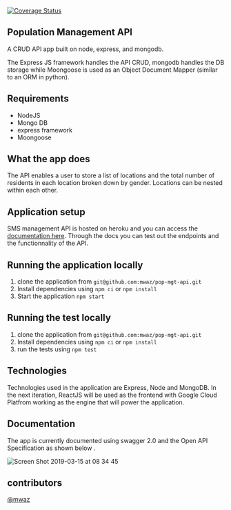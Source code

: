[![Coverage Status](https://coveralls.io/repos/github/mwaz/pop-mgt-api/badge.svg?branch=master)](https://coveralls.io/github/mwaz/pop-mgt-api?branch=master)

## Population Management API

A CRUD API app built on node, express, and mongodb.


The Express JS framework handles the API CRUD, mongodb handles the DB storage while Moongoose is used as an Object Document Mapper (similar to an ORM in python). 

## Requirements

* NodeJS
* Mongo DB
* express framework
* Moongoose 

## What the app does

The API enables a user to store a list of locations and the total number of residents in each location broken down by gender.
Locations can be nested within each other.

## Application setup 

SMS management API is hosted on heroku and you can access the [documentation here](https://pop-mgt-api.herokuapp.com/api-docs). Through the docs you can test out the endpoints and the functionnality of the API.

## Running the application locally 
1. clone the application from `git@github.com:mwaz/pop-mgt-api.git`
2. Install dependencies using `npm ci` or `npm install`
3. Start the application `npm start`

## Running the test locally
1. clone the application from `git@github.com:mwaz/pop-mgt-api.git`
2. Install dependencies using `npm ci` or `npm install`
3. run the tests using `npm test`

## Technologies
Technologies used in the application are Express, Node and MongoDB. In the next iteration, ReactJS will be used as the frontend with Google Cloud Platfrom working as the engine that will power the application. 

## Documentation 
The app is currently documented using swagger 2.0 and the Open API Specification as shown below . 

![Screen Shot 2019-03-15 at 08 34 45](https://user-images.githubusercontent.com/10160787/54410615-3e747300-46fd-11e9-9d6d-f7831e878ed8.png)


## contributors
[@mwaz](https://github.com/mwaz)


